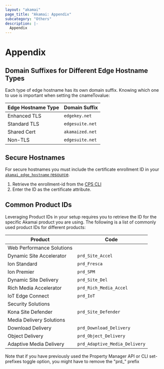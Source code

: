 ```yaml
---
layout: "akamai"
page_title: "Akamai: Appendix"
subcategory: "Others"
description: |-
  Appendix
---
```


# Appendix

## Domain Suffixes for Different Edge Hostname Types

Each type of edge hostname has its own domain suffix. Knowing which one to use is important when setting the cnameTovalue:

| Edge Hostname Type | Domain Suffix |
|--------------------|---------------|
| Enhanced TLS       | `edgekey.net` |
| Standard TLS       | `edgesuite.net` |
| Shared Cert        | `akamaized.net` |
| Non-TLS            | `edgesuite.net` |

## Secure Hostnames

For secure hostnames you must include the certificate enrollment ID in your [`akamai_edge_hostname` resource](/docs/providers/akamai/r/edge_hostname.html).

1. Retrieve the enrollment-id from the [CPS CLI](https://github.com/akamai/cli-cps) 
2. Enter the ID as the certificate attribute. 

## Common Product IDs

Leveraging Product IDs in your setup requires you to retrieve the ID for the specific Akamai product you are using. The following is a list of commonly used product IDs for different products:

| Product | Code |
|---|---|
| Web Performance Solutions                   |
| Dynamic Site Accelerator | `prd_Site_Accel` |
| Ion Standard             | `prd_Fresca`     |
| Ion Premier          | `prd_SPM`        |
| Dynamic Site Delivery | `prd_Site_Del` |
| Rich Media Accelerator   | `prd_Rich_Media_Accel` |
| IoT Edge Connect | `prd_IoT` |
| Security Solutions          |         |
| Kona Site Defender | `prd_Site_Defender` |
| Media Delivery Solutions          |         |
| Download Delivery | `prd_Download_Delivery` |
| Object Delivery | `prd_Object_Delivery` |
| Adaptive Media Delivery | `prd_Adaptive_Media_Delivery` |

Note that if you have previously used the Property Manager API or CLI set-prefixes toggle option, you might have to remove the "prd_" prefix
